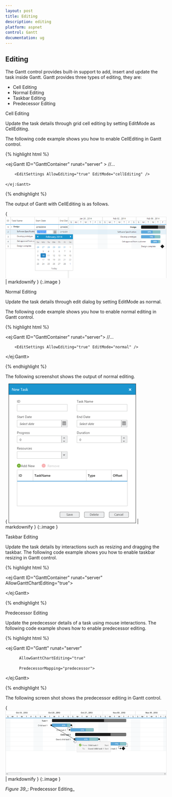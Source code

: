```yaml
---
layout: post
title: Editing
description: editing
platform: aspnet
control: Gantt
documentation: ug
---
```


## Editing

The Gantt control provides built-in support to add, insert and update the task inside Gantt. Gantt provides three types of editing, they are:

* Cell Editing
* Normal Editing
* Taskbar Editing
* Predecessor Editing



Cell Editing

Update the task details through grid cell editing by setting EditMode as CellEditing.

The following code example shows you how to enable CellEditing in Gantt control.



{% highlight html %}

<ej:Gantt ID="GanttContainer" runat="server" > //…

        <EditSettings AllowEditing="true" EditMode="cellEditing" />

    </ej:Gantt>





{% endhighlight %}



The output of Gantt with CellEditing is as follows.



{ ![](Editing_images/Editing_img1.png) | markdownify }
{:.image }


Normal Editing

Update the task details through edit dialog by setting EditMode as normal.

The following code example shows you how to enable normal editing in Gantt control.

{% highlight html %}



<ej:Gantt ID="GanttContainer" runat="server"> //…

        <EditSettings AllowEditing="true" EditMode="normal" />

 </ej:Gantt>



{% endhighlight %}



The following screenshot shows the output of normal editing.



{ ![C:/Users/pongeetha/Desktop/NormalEditing.png](Editing_images/Editing_img2.png) | markdownify }
{:.image }


Taskbar Editing

Update the task details by interactions such as resizing and dragging the taskbar. The following code example shows you how to enable taskbar resizing in Gantt control.



{% highlight html %}



<ej:Gantt ID="GanttContainer" runat="server" AllowGanttChartEditing="true">

</ej:Gantt>



{% endhighlight %}





Predecessor Editing

Update the predecessor details of a task using mouse interactions. The following code example shows how to enable predecessor editing.





{% highlight html %}



<ej:Gantt ID="Gantt" runat="server" 

          AllowGanttChartEditing="true"

          PredecessorMapping="predecessor">



 </ej:Gantt>



{% endhighlight %}



The following screen shot shows the predecessor editing in Gantt control.

{ ![C:/Users/labuser/Desktop/hello.png](Editing_images/Editing_img3.png) | markdownify }
{:.image }


_Figure_ _39__: Predecessor Editing_

